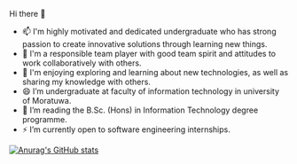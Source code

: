 Hi there 👋
- 📫 I'm highly motivated and dedicated undergraduate who has strong passion to create innovative solutions through learning new things.
- 👯 I'm a responsible team player with good team spirit and attitudes to work collaboratively with others. 
- 🌱 I'm enjoying exploring and learning about new technologies, as well as sharing my knowledge with others. 
- 😄 I’m  undergraduate at faculty of information technology in university of Moratuwa.
- 💬 I’m reading the  B.Sc. (Hons) in Information Technology degree programme.
- ⚡  I’m currently open to software engineering internships. 
  
[![Anurag's GitHub stats](https://github-readme-stats.vercel.app/api?username=shanilkaSenadheera)](https://github.com/anuraghazra/github-readme-stats)
